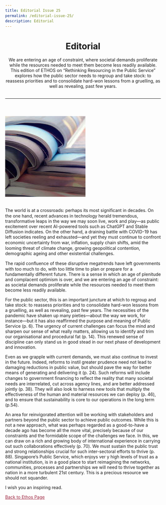 ```yaml
---
title: Editorial Issue 25
permalink: /editorial-issue-25/
description: Editorial
---
```

<style>

header
{
border-bottom: 1px solid black;	
	
}
	
a:link
{
color:#9F2943;	
}	

	
	
	
	
	
	</style>
	
<header>	
<h1>Editorial</h1>

<p>We are entering an age of constraint, where societal demands proliferate
while the resources needed to meet them become less readily available.
This edition of ETHOS on “Rethinking Resourcing in the Public Service”
explores how the public sector needs to regroup and take stock: to
reassess priorities and to consolidate hard-won lessons from a gruelling,
as well as revealing, past few years.</p><br>
</header>

<div id="banner">
<img src="/images/Ethos_Images/Ethos_Issue_23/Editorial_02.jpg">
</div>
<br>
<article>
<p>
The world is at a crossroads: perhaps its most signiﬁcant in decades. On the one hand, recent advances in technology herald tremendous, transformative leaps in the way we may soon live, work and play—as public excitement over recent AI-powered tools such as ChatGPT and Stable Diffusion indicates. On the other hand, a draining battle with COVID-19 has left societies reeling and exhausted—and yet they must continue to confront economic uncertainty from war, inﬂation, supply chain shifts, amid the looming threat of climate change, growing geopolitical contention, demographic ageing and other existential challenges. 	
</p>
<p>
The rapid conﬂuence of these disruptive megatrends have left governments  with too much to do, with too little time to plan or prepare for a fundamentally different future. There is a sense in which an age of plenitude and complacent optimism is over, and we are entering an age of constraint: as societal demands proliferate while the resources needed to meet them become less readily available.</p>

<p>For the public sector, this is an important juncture at which to regroup and take stock: to reassess priorities and to consolidate hard-won lessons from a gruelling, as well as revealing, past few years. The necessities of the pandemic have shaken up many pieties—about the way we work, for instance—but it has also reaffirmed the purpose and  meaning of Public Service (p. 6). The urgency of current challenges can focus the mind and sharpen our sense of what really matters, allowing us to identify and trim our organisational and procedural fat (p. 14). This renewed sense of discipline can only stand us in good stead in our next phase of development and innovation.</p>	
	
<p>Even as we grapple with current demands, we must also continue to invest in the future. Indeed, reforms to instil greater prudence need not lead to damaging reductions in public value, but should pave the way for better means of generating and delivering it (p. 24). Such reforms will include changes to government ﬁnancing to reﬂect the reality that many  societal needs are interrelated, cut across agency lines, and are better addressed  jointly (p. 38). They will also look to harness new tools that multiply the effectiveness of the human and material resources we can deploy (p. 46), and to ensure that sustainability is core to our operations in the long term (p.54).</p>
	
<p>An area for reinvigorated attention will be working with stakeholders and partners beyond the public sector to achieve public outcomes. While this is not a new approach, what was perhaps regarded as a good-to-have a decade ago has become all the more vital, precisely because of our constraints and the formidable scope of the challenges we face. In this, we can draw on a rich and growing body of international experience in carrying out such collaborations effectively   (p. 70). We must sustain the public trust and strong relationships crucial for such inter-sectoral efforts to thrive  (p. 88). Singapore’s Public Service, which enjoys ver y high levels of trust as a national institution, is in a good place to start reimagining the networks, communities, processes and partnerships we will need to thrive together as nation in a more turbulent 21st century. This is a precious resource we should not squander.</p>

<p>I wish you an inspiring read.</p>

<p><a href="/ethos#editorial/">Back to Ethos Page</a></p>	
	
</article>